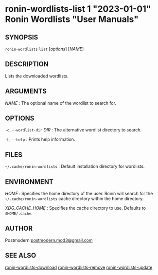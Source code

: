# ronin-wordlists-list 1 "2023-01-01" Ronin Wordlists "User Manuals"

## SYNOPSIS

`ronin-wordlists` `list` [*options*] [*NAME*]

## DESCRIPTION

Lists the downloaded wordlists.

## ARGUMENTS

*NAME*
: The optional name of the wordlist to search for.

## OPTIONS

`-d`, `--wordlist-dir` *DIR*
: The alternative wordlist directory to search.

`-h`, `--help`
: Prints help information.

## FILES

`~/.cache/ronin-wordlists`
: Default installation directory for wordlists.

## ENVIRONMENT

*HOME*
: Specifies the home directory of the user. Ronin will search for the
  `~/.cache/ronin-wordlists` cache directory within the home directory.

*XDG_CACHE_HOME*
: Specifies the cache directory to use. Defaults to `$HOME/.cache`.

## AUTHOR

Postmodern <postmodern.mod3@gmail.com>

## SEE ALSO

[ronin-wordlists-download](ronin-wordlists-download.1.md) [ronin-wordlists-remove](ronin-wordlists-remove.1.md) [ronin-wordlists-update](ronin-wordlists-update.1.md)
